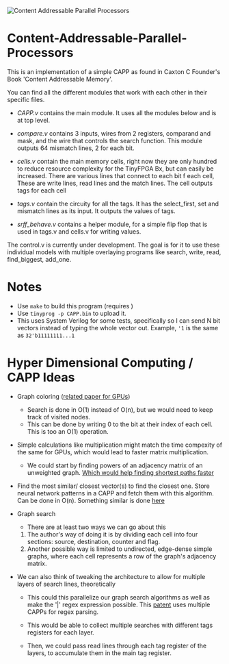![Content Addressable Parallel Processors](https://raw.githubusercontent.com/asalik13/Content-Addressable-Parallel-Processors/master/FPGA-CAPP%20research%20paper/images/CAPP_cover.jpg)

# Content-Addressable-Parallel-Processors
This is an implementation of a simple CAPP as found in Caxton C Founder's Book 'Content Addressable Memory'.

You can find all the different modules that work with each other in their specific files.

- *CAPP.v* contains the main module. It uses all the modules below and is at top level.

- *compare.v* contains 3 inputs, wires from 2 registers, comparand and mask, and the wire that controls the search function. This module outputs 64 mismatch lines, 2 for each bit.

- *cells.v* contain the main memory cells, right now they are only hundred to reduce resource complexity for the TinyFPGA Bx, but can easily be increased. There are various lines that connect to each bit f each cell, These are write lines, read lines and the match lines. The cell outputs tags for each cell

- *tags.v* contain the circuity for all the tags. It has the select_first, set and mismatch lines as its input. It outputs the values of tags.

- *srff_behave.v* contains a helper module, for a simple flip flop that is used in tags.v and cells.v for writing values.

The control.v is currently under development. The goal is for it to use these individual models with multiple overlaying programs like search, write, read, find_biggest, add_one.

# Notes
- Use `make` to build this program (requires )
- Use `tinyprog -p CAPP.bin` to upload it.
- This uses System Verilog for some tests, specifically so I can send N bit vectors instead of typing the whole vector out. Example, `'1` is the same as `32'b11111111...1`
  

# Hyper Dimensional Computing / CAPP Ideas


- Graph coloring ([related paper for GPUs](https://people.eecs.berkeley.edu/~aydin/coloring.pdf)) 
  - Search is done in O(1) instead of O(n), but we would need to keep track of visited nodes. 
  - This can be done by writing 0 to the bit at their index of each cell. This is too an O(1) operation.

- Simple calculations like multiplication might match the time compexity of the same for GPUs, which would lead to faster matrix multiplication. 
   - We could start by finding powers of an adjacency matrix of an unweighted graph. [Which would help finding shortest paths faster ](https://people.cs.umass.edu/~barring/cs575f16/lecture/11.pdf) 
- Find the most similar/ closest vector(s) to find the closest one. Store neural network patterns in a CAPP and fetch them with this algorithm. Can be done in O(n). Something similar is done [here](http://moimani.weebly.com/uploads/2/3/8/6/23860882/nvmw2017.pdf)
- Graph search
  - There are at least two ways we can go about this
   1. The author's way of doing it is by dividing each cell into four sections: source, destination, counter and flag.
   2. Another possible way is limited to undirected, edge-dense simple graphs, where each cell represents a row of the graph's adjacency matrix. 
   
- We can also think of tweaking the architecture to allow for multiple layers of search lines, theoretically
  
  - This could this parallelize our graph search algorithms as well as make the '|' regex expression possible. This [patent](https://patents.google.com/patent/US7225188) uses multiple CAPPs for regex parsing.
  
  - This would be able to collect multiple searches with different tags registers for each layer. 
  
  - Then, we could pass read lines through each tag register of the layers, to accumulate them in the main tag register. 
  
  
 
